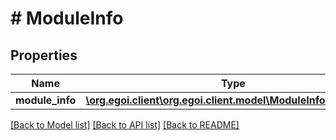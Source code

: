 # # ModuleInfo

## Properties

Name | Type | Description | Notes
------------ | ------------- | ------------- | -------------
**module_info** | [**\org.egoi.client\org.egoi.client.model\ModuleInfoModuleInfo**](ModuleInfoModuleInfo.md) |  | [optional] 

[[Back to Model list]](../../README.md#documentation-for-models) [[Back to API list]](../../README.md#documentation-for-api-endpoints) [[Back to README]](../../README.md)


